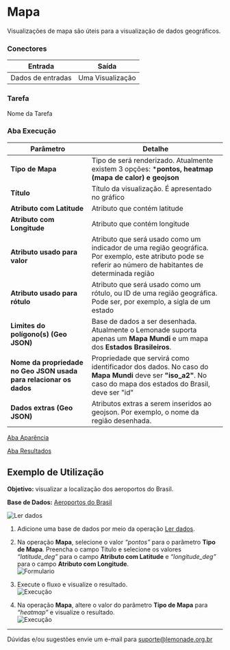 
# Mapa

Visualizações de mapa são úteis para a visualização de dados geográficos.

### Conectores
| Entrada | Saída |
| --- | --- |
| Dados de entradas | Uma Visualização |

### Tarefa
Nome da Tarefa

### Aba Execução

| Parâmetro | Detalhe |
| --- | --- |
| **Tipo de Mapa** | Tipo de será renderizado. Atualmente existem 3 opções: ***pontos, heatmap (mapa de calor) e geojson** |
| **Título** | Título da visualização. É apresentado no gráfico |
| **Atributo com Latitude** | Atributo que contém latitude |
| **Atributo com Longitude** | Atributo que contém longitude |
| **Atributo usado para valor** | Atributo que será usado como um indicador de uma região geográfica. Por exemplo, este atributo pode se referir ao número de habitantes de determinada região |
| **Atributo usado para rótulo** | Atributo que será usado como um rótulo, ou ID de uma região geográfica. Pode ser, por exemplo, a sigla de um estado |
| **Limites do polígono(s) (Geo JSON)** | Base de dados a ser desenhada. Atualmente o Lemonade suporta apenas um **Mapa Mundi** e um mapa dos **Estados Brasileiros**. |
| **Nome da propriedade no Geo JSON usada para relacionar os dados** | Propriedade que servirá como identificador dos dados. No caso do **Mapa Mundi** deve ser **"iso_a2"**. No caso do mapa dos estados do Brasil, deve ser "id" |
| **Dados extras (Geo JSON)** | Atributos extras a serem inseridos ao geojson. Por exemplo, o nome da região desenhada. |

[Aba Aparência][1]

[Aba Resultados][2]


## Exemplo de Utilização
**Objetivo:** visualizar a localização dos aeroportos do Brasil.

**Base de Dados:** [Aeroportos do Brasil][3]
	
![Ler dados](/img/spark/visualizacao_de_dados/mapa/image1.png)

1. Adicione uma base de dados por meio da operação [Ler dados][4].

2.  Na operação **Mapa**, selecione o valor *“pontos”* para o parâmetro **Tipo de Mapa**. Preencha o campo Título e selecione os valores *“latitude_deg”* para o campo **Atributo com Latitude** e *“longitude_deg”* para o campo **Atributo com Longitude**. \
	![Formulario](/img/spark/visualizacao_de_dados/mapa/image3.png)

3. Execute o fluxo e visualize o resultado. \
	![Execução](/img/spark/visualizacao_de_dados/mapa/image2.png)

4. Na operação **Mapa**, altere o valor do parâmetro **Tipo de Mapa** para *“heatmap”* e visualize o resultado. \
	![Execução](/img/spark/visualizacao_de_dados/mapa/image4.png)

-----

Dúvidas e/ou sugestões envie um e-mail para suporte@lemonade.org.br

[1]: /pt-br/
[2]: /pt-br/
[3]: /pt-br/
[4]: /pt-br/